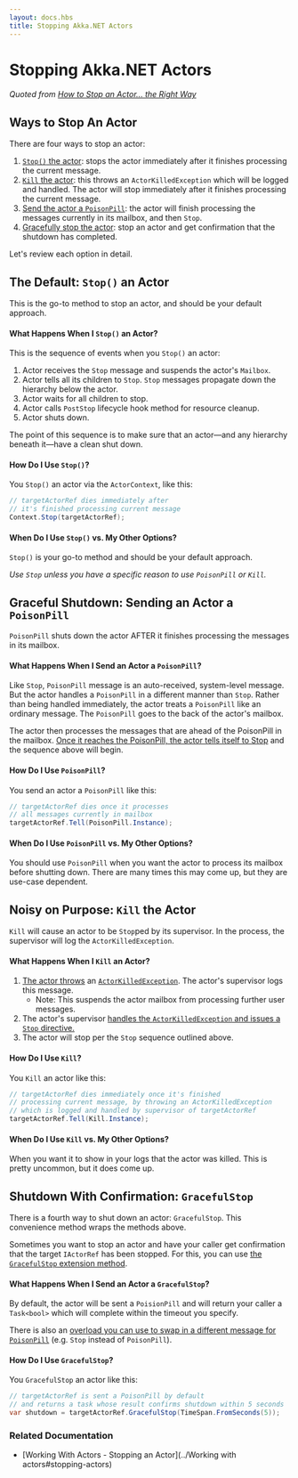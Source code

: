 ```yaml
---
layout: docs.hbs
title: Stopping Akka.NET Actors
---
```

# Stopping Akka.NET Actors

*Quoted from [How to Stop an Actor... the Right Way](https://petabridge.com/blog/how-to-stop-an-actor-akkadotnet/)*


## Ways to Stop An Actor
There are four ways to stop an actor:

1. [`Stop()` the actor](#the-default-stop-an-actor): stops the actor immediately after it finishes processing the current message.
2. [`Kill` the actor](#noisy-on-purpose-kill-the-actor): this throws an `ActorKilledException` which will be logged and handled. The actor will stop immediately after it finishes processing the current message.
3. [Send the actor a `PoisonPill`](#graceful-shutdown-sending-an-actor-a-poisonpill-): the actor will finish processing the messages currently in its mailbox, and then `Stop`.
4. [Gracefully stop the actor](#shutdown-with-confirmation-gracefulstop-): stop an actor and get confirmation that the shutdown has completed.

Let's review each option in detail.

## The Default: `Stop()` an Actor
This is the go-to method to stop an actor, and should be your default approach.

#### What Happens When I `Stop()` an Actor?
This is the sequence of events when you `Stop()` an actor:

1. Actor receives the `Stop` message and suspends the actor's `Mailbox`.
3. Actor tells all its children to `Stop`. `Stop` messages propagate down the hierarchy below the actor.
4. Actor waits for all children to stop.
5. Actor calls `PostStop` lifecycle hook method for resource cleanup.
3. Actor shuts down.

The point of this sequence is to make sure that an actor—and any hierarchy beneath it—have a clean shut down.

#### How Do I Use `Stop()`?
You `Stop()` an actor via the `ActorContext`, like this:

```csharp
// targetActorRef dies immediately after
// it's finished processing current message
Context.Stop(targetActorRef);
```

#### When Do I Use `Stop()` vs. My Other Options?
`Stop()` is your go-to method and should be your default approach.

*Use `Stop` unless you have a specific reason to use `PoisonPill` or `Kill`.*

## Graceful Shutdown: Sending an Actor a `PoisonPill`
`PoisonPill` shuts down the actor AFTER it finishes processing the messages in its mailbox.

#### What Happens When I Send an Actor a `PoisonPill`?
Like `Stop`, `PoisonPill` message is an auto-received, system-level message. But the actor handles a `PoisonPill` in a different manner than `Stop`. Rather than being handled immediately, the actor treats a `PoisonPill` like an ordinary message. The `PoisonPill` goes to the back of the actor's mailbox.

The actor then processes the messages that are ahead of the PoisonPill in the mailbox. [Once it reaches the PoisonPill, the actor tells itself to Stop](https://github.com/akkadotnet/akka.net/blob/dev/src/core/Akka/Actor/ActorCell.DefaultMessages.cs#L275) and the sequence above will begin.

#### How Do I Use `PoisonPill`?
You send an actor a `PoisonPill` like this:

```csharp
// targetActorRef dies once it processes
// all messages currently in mailbox
targetActorRef.Tell(PoisonPill.Instance);
```

#### When Do I Use `PoisonPill` vs. My Other Options?
You should use `PoisonPill` when you want the actor to process its mailbox before shutting down. There are many times this may come up, but they are use-case dependent.

## Noisy on Purpose: `Kill` the Actor
`Kill` will cause an actor to be `Stop`ped by its supervisor. In the process, the supervisor will log the `ActorKilledException`.

#### What Happens When I `Kill` an Actor?
1. [The actor throws]((https://github.com/akkadotnet/akka.net/blob/dev/src/core/Akka/Actor/ActorCell.DefaultMessages.cs#L376)) an [`ActorKilledException`](https://github.com/akkadotnet/akka.net/blob/dev/src/core/Akka/Actor/Exceptions.cs#L134). The actor's supervisor logs this message.
    - Note: This suspends the actor mailbox from processing further user messages.
2. The actor's supervisor [handles the `ActorKilledException` and issues a `Stop` directive.](https://github.com/akkadotnet/akka.net/blob/dev/src/core/Akka/Actor/SupervisorStrategy.cs#L85)
3. The actor will stop per the `Stop` sequence outlined above.

#### How Do I Use `Kill`?
You `Kill` an actor like this:

```csharp
// targetActorRef dies immediately once it's finished
// processing current message, by throwing an ActorKilledException
// which is logged and handled by supervisor of targetActorRef
targetActorRef.Tell(Kill.Instance);
```

#### When Do I Use `Kill` vs. My Other Options?
When you want it to show in your logs that the actor was killed. This is pretty uncommon, but it does come up.

## Shutdown With Confirmation: `GracefulStop`
There is a fourth way to shut down an actor: `GracefulStop`. This convenience method wraps the methods above.

Sometimes you want to stop an actor and have your caller get confirmation that the target `IActorRef` has been stopped. For this, you can use [the `GracefulStop` extension method](https://github.com/akkadotnet/akka.net/blob/dev/src/core/Akka/Actor/GracefulStopSupport.cs#L35).

#### What Happens When I Send an Actor a `GracefulStop`?
By default, the actor will be sent a `PoisionPill` and will return your caller a `Task<bool>` which will complete within the timeout you specify.

There is also an [overload you can use to swap in a different message for `PoisonPill`](https://github.com/akkadotnet/akka.net/blob/dev/src/core/Akka/Actor/GracefulStopSupport.cs#L42) (e.g. `Stop` instead of `PoisonPill`).

#### How Do I Use `GracefulStop`?
You `GracefulStop` an actor like this:

```csharp
// targetActorRef is sent a PoisonPill by default
// and returns a task whose result confirms shutdown within 5 seconds
var shutdown = targetActorRef.GracefulStop(TimeSpan.FromSeconds(5));
```

### Related Documentation
- [Working With Actors - Stopping an Actor](../Working with actors#stopping-actors)